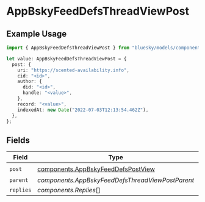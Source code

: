 # AppBskyFeedDefsThreadViewPost

## Example Usage

```typescript
import { AppBskyFeedDefsThreadViewPost } from "bluesky/models/components";

let value: AppBskyFeedDefsThreadViewPost = {
  post: {
    uri: "https://scented-availability.info",
    cid: "<id>",
    author: {
      did: "<id>",
      handle: "<value>",
    },
    record: "<value>",
    indexedAt: new Date("2022-07-03T12:13:54.462Z"),
  },
};
```

## Fields

| Field                                                                                    | Type                                                                                     | Required                                                                                 | Description                                                                              |
| ---------------------------------------------------------------------------------------- | ---------------------------------------------------------------------------------------- | ---------------------------------------------------------------------------------------- | ---------------------------------------------------------------------------------------- |
| `post`                                                                                   | [components.AppBskyFeedDefsPostView](../../models/components/appbskyfeeddefspostview.md) | :heavy_check_mark:                                                                       | N/A                                                                                      |
| `parent`                                                                                 | *components.AppBskyFeedDefsThreadViewPostParent*                                         | :heavy_minus_sign:                                                                       | N/A                                                                                      |
| `replies`                                                                                | *components.Replies*[]                                                                   | :heavy_minus_sign:                                                                       | N/A                                                                                      |